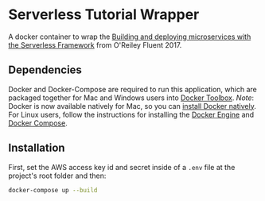# Serverless Tutorial Wrapper

A docker container to wrap the [Building and deploying microservices with the Serverless Framework](https://github.com/kevinold/serverless-tutorial-fluentconf-2017) from O'Reiley Fluent 2017.

## Dependencies

Docker and Docker-Compose are required to run this application, which are packaged together for Mac and Windows users into [Docker Toolbox](https://www.docker.com/products/docker-toolbox). _Note_: Docker is now available natively for Mac, so you can [install Docker natively](https://docs.docker.com/docker-for-mac/). For Linux users, follow the instructions for installing the [Docker Engine](https://docs.docker.com/engine/installation/) and [Docker Compose](https://docs.docker.com/compose/install/).

## Installation

First, set the AWS access key id and secret inside of a `.env` file at the project's root folder and then:

```bash
docker-compose up --build
```
